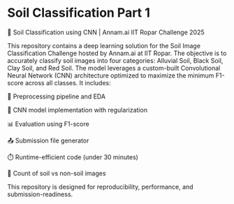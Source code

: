 # Soil Classification Part 1
🌱 Soil Classification using CNN | Annam.ai IIT Ropar Challenge 2025

This repository contains a deep learning solution for the Soil Image Classification Challenge hosted by Annam.ai at IIT Ropar. The objective is to accurately classify soil images into four categories: Alluvial Soil, Black Soil, Clay Soil, and Red Soil. The model leverages a custom-built Convolutional Neural Network (CNN) architecture optimized to maximize the minimum F1-score across all classes. It includes:

📁 Preprocessing pipeline and EDA

🧠 CNN model implementation with regularization

📊 Evaluation using F1-score

📤 Submission file generator

⏱️ Runtime-efficient code (under 30 minutes)

🧪 Count of soil vs non-soil images

This repository is designed for reproducibility, performance, and submission-readiness.
